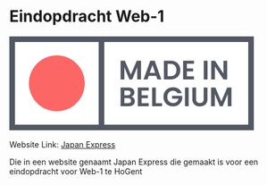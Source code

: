 # Eindopdracht Web-1

![Japan Express](images/LOGO_Japan_Express.png)

Website Link: [Japan Express](https://vandriesschejelle.be)

Die in een website genaamt Japan Express die gemaakt is voor een eindopdracht voor Web-1 te HoGent
